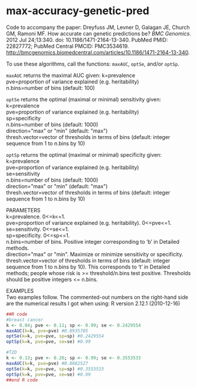 # max-accuracy-genetic-pred
Code to accompany the paper: Dreyfuss JM, Levner D, Galagan JE, Church GM, Ramoni MF. How accurate can genetic predictions be? *BMC Genomics*. 2012 Jul 24;13:340. doi: 10.1186/1471-2164-13-340. PubMed PMID: 22827772; PubMed Central PMCID:
PMC3534619. http://bmcgenomics.biomedcentral.com/articles/10.1186/1471-2164-13-340.

To use these algorithms, call the functions: `maxAUC`, `optSe`, and/or `optSp`.

`maxAUC` returns the maximal AUC given:
k=prevalence  
pve=proportion of variance explained (e.g. heritability)  
n.bins=number of bins (default: 100)  

`optSe` returns the optimal (maximal or minimal) sensitivity given:  
k=prevalence  
pve=proportion of variance explained (e.g. heritability)  
sp=specificity  
n.bins=number of bins (default: 1000)  
direction="max" or "min" (default: "max")  
thresh.vector=vector of thresholds in terms of bins (default: integer sequence from 1 to n.bins by 10)  

`optSp` returns the optimal (maximal or minimal) specificity given:  
k=prevalence  
pve=proportion of variance explained (e.g. heritability)  
se=sensitivity  
n.bins=number of bins (default: 1000)  
direction="max" or "min" (default: "max")  
thresh.vector=vector of thresholds in terms of bins (default: integer sequence from 1 to n.bins by 10)  

PARAMETERS  
k=prevalence. 0<=k<=1.  
pve=proportion of variance explained (e.g. heritability). 0<=pve<=1.  
se=sensitivity. 0<=se<=1.  
sp=specificity.  0<=sp<=1.  
n.bins=number of bins. Positive integer corresponding to ‘b’ in Detailed methods.  
direction="max" or "min". Maximize or minimize sensitivity or specificity.  
thresh.vector=vector of thresholds in terms of bins (default: integer sequence from 1 to n.bins by 10). This corresponds to ‘t’ in Detailed methods; people whose risk is >= threshold/n.bins test positive. Thresholds should be positive integers <= n.bins.

EXAMPLES  
Two examples follow. The commented-out numbers on the right-hand side are the numerical results I
got when using:
R version 2.12.1 (2010-12-16)

```r
##R code
#breast cancer
k <- 0.04; pve <- 0.11; sp <- 0.99; se <- 0.2429554
maxAUC(k=k, pve=pve) #0.8935785
optSe(k=k, pve=pve, sp=sp) #0.2429554
optSp(k=k, pve=pve, se=se) #0.99

#T2D
k <- 0.13; pve <- 0.26; sp <- 0.99; se <- 0.3553533
maxAUC(k=k, pve=pve) #0.8882527
optSe(k=k, pve=pve, sp=sp) #0.3553533
optSp(k=k, pve=pve, se=se) #0.99
##end R code
```
